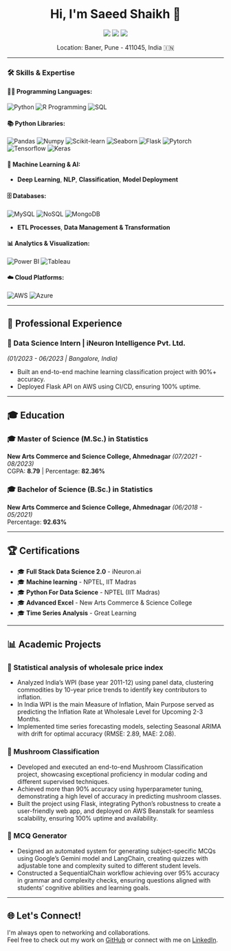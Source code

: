 <h1 align="center">Hi, I'm Saeed Shaikh 👋</h1>
<p align="center">
  <a href="mailto:saidshaikh.naar@gmail.com"><img src="https://img.shields.io/badge/Email-saidshaikh.nagar@gmail.com-red?style=flat-square&logo=gmail"></a>
  <a href="https://www.linkedin.com/in/saeed-shaikh-912a981bb/"><img src="https://img.shields.io/badge/Saeed%20Shaikh-blue?style=flat-square&logo=linkedin"></a>
  <a href="https://github.com/SaeedShaikh786"><img src="https://img.shields.io/badge/GitHub-SaeedShaikh786-black?style=flat-square&logo=github"></a>
</p>

<p align="center">Location: Baner, Pune - 411045, India 🇮🇳</p>

---

### 🛠️ Skills & Expertise

#### 👨‍💻 Programming Languages:
![Python](https://img.shields.io/badge/Python-3776AB?style=flat-square&logo=python&logoColor=white)
![R Programming](https://img.shields.io/badge/R-276DC3?style=flat-square&logo=r&logoColor=white)
![SQL](https://img.shields.io/badge/SQL-000?style=flat-square&logo=postgresql&logoColor=white)

#### 📚 Python Libraries:
![Pandas](https://img.shields.io/badge/Pandas-150458?style=flat-square&logo=pandas&logoColor=white)
![Numpy](https://img.shields.io/badge/Numpy-013243?style=flat-square&logo=numpy&logoColor=white)
![Scikit-learn](https://img.shields.io/badge/Scikit--learn-F7931E?style=flat-square&logo=scikit-learn&logoColor=white)
![Seaborn](https://img.shields.io/badge/Seaborn-3776AB?style=flat-square&logoColor=white)
![Flask](https://img.shields.io/badge/Flask-000000?style=flat-square&logo=flask&logoColor=white)
![Pytorch](https://img.shields.io/badge/PyTorch-EE4C2C?style=flat-square&logo=pytorch&logoColor=white)
![Tensorflow](https://img.shields.io/badge/TensorFlow-FF6F00?style=flat-square&logo=tensorflow&logoColor=white)
![Keras](https://img.shields.io/badge/Keras-D00000?style=flat-square&logo=keras&logoColor=white)

#### 🤖 Machine Learning & AI:
- **Deep Learning**, **NLP**, **Classification**, **Model Deployment**

#### 🗄️ Databases:
![MySQL](https://img.shields.io/badge/MySQL-4479A1?style=flat-square&logo=mysql&logoColor=white)
![NoSQL](https://img.shields.io/badge/NoSQL-4a5f9d?style=flat-square)
![MongoDB](https://img.shields.io/badge/MongoDB-4EA94B?style=flat-square&logo=mongodb&logoColor=white)
- **ETL Processes**, **Data Management & Transformation**

#### 📊 Analytics & Visualization:
![Power BI](https://img.shields.io/badge/Power_BI-F2C811?style=flat-square&logo=powerbi&logoColor=black)
![Tableau](https://img.shields.io/badge/Tableau-E97627?style=flat-square&logo=tableau&logoColor=white)

#### ☁️ Cloud Platforms:
![AWS](https://img.shields.io/badge/AWS-232F3E?style=flat-square&logo=amazon-aws&logoColor=white)
![Azure](https://img.shields.io/badge/Azure-0078D4?style=flat-square&logo=microsoft-azure&logoColor=white)

---

## 💼 Professional Experience

### 🔹 Data Science Intern | **iNeuron Intelligence Pvt. Ltd.**  
*(01/2023 - 06/2023 | Bangalore, India)*  
- Built an end-to-end machine learning classification project with 90%+ accuracy.
- Deployed Flask API on AWS using CI/CD, ensuring 100% uptime.

---

## 🎓 Education

### 🎓 Master of Science (M.Sc.) in Statistics  
**New Arts Commerce and Science College, Ahmednagar** *(07/2021 - 08/2023)*  
CGPA: **8.79** | Percentage: **82.36%**

### 🎓 Bachelor of Science (B.Sc.) in Statistics  
**New Arts Commerce and Science College, Ahmednagar** *(06/2018 - 05/2021)*  
Percentage: **92.63%**

---

## 🏆 Certifications

- 🎓 **Full Stack Data Science 2.0** - iNeuron.ai
- 🎓 **Machine learning** - NPTEL, IIT Madras
- 🎓 **Python For Data Science** - NPTEL (IIT Madras)
- 🎓 **Advanced Excel** - New Arts Commerce & Science College
- 🎓 **Time Series Analysis** - Great Learning

---

## 📊 Academic Projects

### 💼 Statistical analysis of wholesale price index
- Analyzed India’s WPI (base year 2011-12) using panel data, clustering commodities by 10-year price trends to identify
key contributors to inflation.
- In India WPI is the main Measure of Inflation, Main Purpose served as predicting the Inflation Rate at Wholesale Level
for Upcoming 2-3 Months.
- Implemented time series forecasting models, selecting Seasonal ARIMA with drift for optimal accuracy (RMSE: 2.89,
MAE: 2.08).


### 💼 Mushroom Classification
- Developed and executed an end-to-end Mushroom Classification project, showcasing exceptional proficiency in
modular coding and different supervised techniques.
- Achieved more than 90% accuracy using hyperparameter tuning, demonstrating a high level of accuracy in predicting
mushroom classes.
- Built the project using Flask, integrating Python’s robustness to create a user-friendly web app, and deployed on AWS
Beanstalk for seamless scalability, ensuring 100% uptime and availability.

### 💼 MCQ Generator
- Designed an automated system for generating subject-specific MCQs using Google’s Gemini model and LangChain,
creating quizzes with adjustable tone and complexity suited to different student levels.
- Constructed a SequentialChain workflow achieving over 95% accuracy in grammar and complexity checks, ensuring
questions aligned with students’ cognitive abilities and learning goals.


---

## 🌐 Let's Connect!
I'm always open to networking and collaborations.  
Feel free to check out my work on [GitHub](https://github.com/SaeedShaikh786) or connect with me on [LinkedIn](https://www.linkedin.com/in/saeed-shaikh-912a981bb/).
